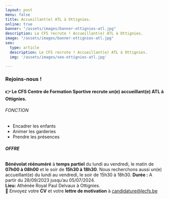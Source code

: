 ```yaml
---
layout: post
menu: false
title: Accueillant(e) ATL à Ottignies.
online: true
banner: "/assets/images/banner-ottignies-atl.jpg"
description: Le CFS recrute ! Accueillant(e) ATL à Ottignies.
image: "/assets/images/banner-ottignies-atl.jpg"
seo:
  type: article
  description: Le CFS recrute ! Accueillant(e) ATL à Ottignies.
  img: '/assets/images/seo-ottignies-atl.jpg'

---
```

### Rejoins-nous !

#### 👉 Le **CFS** Centre de Formation Sportive recrute un(e) **accueillant(e)** ATL à Ottignies.

###### FONCTION

- Encadrer les enfants
- Animer les garderies
- Prendre les présences

###### **OFFRE**

**Bénévolat réénuméré** à **temps partiel** du lundi au vendredi, le matin de **07h00 à 08h00** et le soir de **15h30 à 18h30**. Nous recherchons aussi un(e) accueillant(e) du lundi au vendredi, le soir de 15h30 à 18h30.
**Durée :** A partir du 28/09/2023 jusqu’au 05/07/2024.<br>
**Lieu:** Athénée Royal Paul Delvaux à Ottignies.<br>
📩 Envoyez votre **CV** et votre **lettre de motivation** à [candidature@lecfs.be](mailto:candidature@lecfs.be)